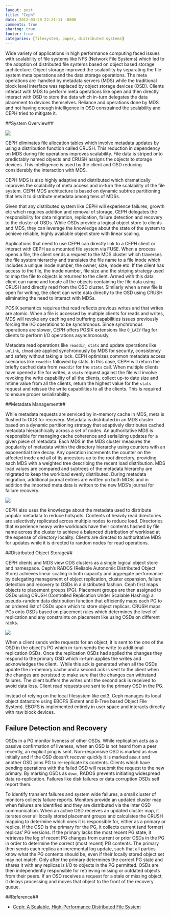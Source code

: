 ```yaml
---
layout: post
title: "Ceph"
date: 2012-03-20 22:21:11 -0800
comments: true
sharing: true
footer: true
categories: [filesystem, paper, distributed systems]
---
```


Wide variety of applications in high performance computing faced issues with scalability of file systems like NFS (Network File Systems) which led to the adoption of distributed file systems based on object based storage architecture. Object storage improved the scalability by separating the file system meta operations and the data storage operations. The meta operations are  handled by metadata servers (MDS) while the traditional block level interface was replaced by object storage devices (OSD). Clients interact with MDS to perform meta operations like open and then directly interact with OSD to store the data which in-turn delegates the data placement to devices themselves. Reliance and operations done by MDS and not having enough intelligence in OSD constrained the scalability and CEPH tried to mitigate it.
<!--more-->

##System Overview##

<img src="{{ root_url }}/images/ceph/ceph-sys-arch.png" ALIGN=”center” />

CEPH eliminates file allocation tables which involve metadata updates by using a distribution function called CRUSH. This reduction in dependency on MDS during file operations improves scalability. File data is striped onto predictably named objects and CRUSH assigns the objects to storage devices. This intelligence is used by the client and OSD reducing considerably the interaction with MDS.

CEPH MDS is also highly adaptive and distributed which dramatically improves the scalability of meta access and in-turn the scalability of the file system. CEPH MDS architecture is based on dynamic subtree partitioning that lets it to distribute metadata among tens of MDSs. 

Given that any distributed system like CEPH will experience failures, growth etc which requires addition and removal of storage, CEPH delegates the responsibility for data migration, replication, failure detection and recovery to the cluster of OSDs. While OSDs provide a logical object store to clients and MDS, they can leverage the knowledge about the state of the system to achieve reliable, highly available object store with linear scaling.

Applications that need to use CEPH can directly link to a CEPH client or interact with CEPH as a mounted file system via FUSE. When a process opens a file, the client sends a request to the MDS cluster which traverses the file system hierarchy and translates the file name to a file inode which includes a unique inode number, the owner, size, mode etc. If the client has access to the file, the inode number, file size and the striping strategy used to map the file to objects is returned to the client. Armed with this data client can name and locate all the objects containing the file data using CRUSH and directly read from the OSD cluster. Similarly when a new file is open for writing, the client can write data directly to the OSD using CRUSH eliminating the need to interact with MDSs.

POSIX semantics requires that read reflects previous writes and that writes are atomic. When a file is accessed by multiple clients for reads and writes, MDS will revoke any caching and buffering capabilities issues previously forcing the I/O operations to be synchronous. Since synchronous operations are slower, CEPH offers POSIX extensions like ``O_LAZY`` flag for clients to perform I/O operations asynchronously.

Metadata read operations like ``readdir``, ``stats`` and update operations like ``unlink``, ``chmod`` are applied synchronously by MDS for security, consistency and safety without taking a lock. CEPH optimizes common metadata access scenarios like ``readdir`` followed by stats. In this case, CEPH will return the briefly cached data from ``readdir`` for the ``stats`` call. When multiple clients have opened a file for writes, a ``stats`` request against the file will involve revoking the write capability of all the clients, collect up-to date size and mtime value from all the clients, return the highest value for the ``stats`` request and reissue the write capabilities to all the clients. This is required to ensure proper serializability.

##Metadata Management##

While metadata requests are serviced by in-memory cache in MDS, meta is flushed to ODS for recovery. Metadata is 	distributed in an MDS cluster based on a dynamic partitioning strategy that adaptively distributes cached metadata hierarchically across a set of nodes. An authoritative MDS is responsible for managing cache coherence and serializing updates for a given piece of metadata. Each MDS in the MDS cluster measures the popularity of metadata within the directory hierarchy using counters with an exponential time decay. Any operation increments the counter on the affected inode and all of its ancestors up to the root directory, providing each MDS with a weighted tree describing the recent load distribution. MDS load values are compared and subtrees of the metadata hierarchy are migrated to keep the workload evenly distributed. During metadata migration, additional journal entries are written on both MDSs and in addition the imported meta data is written to the new MDS’s journal for failure recovery.  

<img src="{{ root_url }}/images/ceph/ceph-meta-data.png" ALIGN=”center” />

CEPH also uses the knowledge about the metadata used to distribute popular metadata to reduce hotspots. Contents of heavily read directories are selectively replicated across multiple nodes to reduce load. Directories that experience heavy write workloads have their contents hashed by file name across the cluster to achieve a balanced distribution of workload at the expense of directory locality. Clients are directed to authoritative MDS for updates while it is directed to random nodes for read operations.

##Distributed Object Storage##

CEPH clients and MDS view ODS clusters as a single logical object store and namespace. Ceph’s RADOS (Reliable Autonomic Distributed Object Store) achieves linear scaling in both capacity and aggregate performance by delegating management of object replication, cluster expansion, failure detection and recovery to OSDs in a distributed fashion. Ceph first maps objects to placement groups (PG). Placement groups are then assigned to OSDs using CRUSH (Controlled Replication Under Scalable Hashing) a pseudo-random data distribution function that efficiently maps each PG to an ordered list of OSDs upon which to store object replicas. CRUSH maps PGs onto OSDs based on placement rules which determines the level of replication and any constraints on placement like using OSDs on different racks. 

<img src="{{ root_url }}/images/ceph/ceph-rados.png" ALIGN=”center” />

When a client sends write requests for an object, it is sent to the one of the OSD in the object's PG which in-turn sends the write to additional replication OSDs. Once the replication OSDs had applied the changes they respond to the primary OSD which in-turn applies the writes and acknowledges the client.  While this ack is generated when all the OSDs update the in-memory cache and a second ack is sent to the client when the changes are persisted to make sure that the changes can withstand failures. The client buffers the writes until the second ack is received to avoid data loss. Client read requests are sent to the primary OSD in the PG.

Instead of relying on the local filesystem like ext3, Ceph manages its local object datastore using EBOFS (Extent and B-Tree based Object File System). EBOFS is implemented entirely in user space and interacts directly with raw block devices.

## Failure Detection and Recovery ##

OSDs in a PG monitor liveness of other OSDs. While replication acts as a passive confirmation of liveness, when an OSD is not heard from a peer recently, an explicit ping is sent. Non-responsive OSD is marked as ``down`` initially and if the OSD doesn’t recover quickly it is marked as``out`` and another OSD joins PG to re-replicate its contents. Clients which have pending operations with the failed OSD will resubmit the request to the new primary. By marking OSDs as ``down``, RADOS prevents initiating widespread data re-replication. Failures like disk failures or data corruption OSDs self report them. 

To identify transient failures and system wide failures, a small cluster of monitors collects failure reports. Monitors provide an updated cluster map when failures are identified and they are distributed via the inter OSD communication. When an active OSD receives an updated cluster map, it iterates over all locally stored placement groups and calculates the CRUSH mapping to determine which ones it is responsible for, either as a primary or replica. If the OSD is the primary for the PG, it collects current (and former) replicas’ PG versions. If the primary lacks the most recent PG state, it retrieves the log of recent PG changes from current or prior OSDs in the PG in order to determine the correct (most recent) PG contents. The primary then sends each replica an incremental log update, such that all parties know what the PG contents should be, even if their locally stored object set may not match. Only after the primary determines the correct PG state and shares it with any replicas is I/O to objects in the PG permitted. OSDs are then independently responsible for retrieving missing or outdated objects from their peers. If an OSD receives a request for a stale or missing object, it delays processing and moves that object to the front of the recovery queue. 

##Reference##

- [Ceph: A Scalable, High-Performance Distributed File System ](https://www.usenix.org/legacy/event/osdi06/tech/full_papers/weil/weil.pdf)
